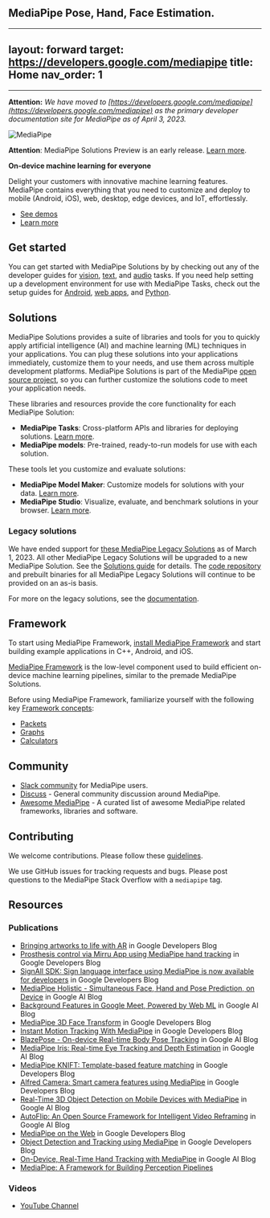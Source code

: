 ## MediaPipe Pose, Hand, Face Estimation.
---
layout: forward
target: https://developers.google.com/mediapipe
title: Home
nav_order: 1
---

----


**Attention:** *We have moved to
[https://developers.google.com/mediapipe](https://developers.google.com/mediapipe)
as the primary developer documentation site for MediaPipe as of April 3, 2023.*

![MediaPipe](https://developers.google.com/static/mediapipe/images/home/hero_01_1920.png)

**Attention**: MediaPipe Solutions Preview is an early release. [Learn
more](https://developers.google.com/mediapipe/solutions/about#notice).

**On-device machine learning for everyone**

Delight your customers with innovative machine learning features. MediaPipe
contains everything that you need to customize and deploy to mobile (Android,
iOS), web, desktop, edge devices, and IoT, effortlessly.

*   [See demos](https://goo.gle/mediapipe-studio)
*   [Learn more](https://developers.google.com/mediapipe/solutions)

## Get started

You can get started with MediaPipe Solutions by by checking out any of the
developer guides for
[vision](https://developers.google.com/mediapipe/solutions/vision/object_detector),
[text](https://developers.google.com/mediapipe/solutions/text/text_classifier),
and
[audio](https://developers.google.com/mediapipe/solutions/audio/audio_classifier)
tasks. If you need help setting up a development environment for use with
MediaPipe Tasks, check out the setup guides for
[Android](https://developers.google.com/mediapipe/solutions/setup_android), [web
apps](https://developers.google.com/mediapipe/solutions/setup_web), and
[Python](https://developers.google.com/mediapipe/solutions/setup_python).

## Solutions

MediaPipe Solutions provides a suite of libraries and tools for you to quickly
apply artificial intelligence (AI) and machine learning (ML) techniques in your
applications. You can plug these solutions into your applications immediately,
customize them to your needs, and use them across multiple development
platforms. MediaPipe Solutions is part of the MediaPipe [open source
project](https://github.com/google/mediapipe), so you can further customize the
solutions code to meet your application needs.

These libraries and resources provide the core functionality for each MediaPipe
Solution:

*   **MediaPipe Tasks**: Cross-platform APIs and libraries for deploying
    solutions. [Learn
    more](https://developers.google.com/mediapipe/solutions/tasks).
*   **MediaPipe models**: Pre-trained, ready-to-run models for use with each
    solution.

These tools let you customize and evaluate solutions:

*   **MediaPipe Model Maker**: Customize models for solutions with your data.
    [Learn more](https://developers.google.com/mediapipe/solutions/model_maker).
*   **MediaPipe Studio**: Visualize, evaluate, and benchmark solutions in your
    browser. [Learn
    more](https://developers.google.com/mediapipe/solutions/studio).

### Legacy solutions

We have ended support for [these MediaPipe Legacy Solutions](https://developers.google.com/mediapipe/solutions/guide#legacy)
as of March 1, 2023. All other MediaPipe Legacy Solutions will be upgraded to
a new MediaPipe Solution. See the [Solutions guide](https://developers.google.com/mediapipe/solutions/guide#legacy)
for details. The [code repository](https://github.com/google/mediapipe/tree/master/mediapipe)
and prebuilt binaries for all MediaPipe Legacy Solutions will continue to be
provided on an as-is basis.

For more on the legacy solutions, see the [documentation](https://github.com/google/mediapipe/tree/master/docs/solutions).

## Framework

To start using MediaPipe Framework, [install MediaPipe
Framework](https://developers.google.com/mediapipe/framework/getting_started/install)
and start building example applications in C++, Android, and iOS.

[MediaPipe Framework](https://developers.google.com/mediapipe/framework) is the
low-level component used to build efficient on-device machine learning
pipelines, similar to the premade MediaPipe Solutions.

Before using MediaPipe Framework, familiarize yourself with the following key
[Framework
concepts](https://developers.google.com/mediapipe/framework/framework_concepts/overview.md):

*   [Packets](https://developers.google.com/mediapipe/framework/framework_concepts/packets.md)
*   [Graphs](https://developers.google.com/mediapipe/framework/framework_concepts/graphs.md)
*   [Calculators](https://developers.google.com/mediapipe/framework/framework_concepts/calculators.md)

## Community

*   [Slack community](https://mediapipe.page.link/joinslack) for MediaPipe
    users.
*   [Discuss](https://groups.google.com/forum/#!forum/mediapipe) - General
    community discussion around MediaPipe.
*   [Awesome MediaPipe](https://mediapipe.page.link/awesome-mediapipe) - A
    curated list of awesome MediaPipe related frameworks, libraries and
    software.

## Contributing

We welcome contributions. Please follow these
[guidelines](https://github.com/google/mediapipe/blob/master/CONTRIBUTING.md).

We use GitHub issues for tracking requests and bugs. Please post questions to
the MediaPipe Stack Overflow with a `mediapipe` tag.

## Resources

### Publications

*   [Bringing artworks to life with AR](https://developers.googleblog.com/2021/07/bringing-artworks-to-life-with-ar.html)
    in Google Developers Blog
*   [Prosthesis control via Mirru App using MediaPipe hand tracking](https://developers.googleblog.com/2021/05/control-your-mirru-prosthesis-with-mediapipe-hand-tracking.html)
    in Google Developers Blog
*   [SignAll SDK: Sign language interface using MediaPipe is now available for
    developers](https://developers.googleblog.com/2021/04/signall-sdk-sign-language-interface-using-mediapipe-now-available.html)
    in Google Developers Blog
*   [MediaPipe Holistic - Simultaneous Face, Hand and Pose Prediction, on
    Device](https://ai.googleblog.com/2020/12/mediapipe-holistic-simultaneous-face.html)
    in Google AI Blog
*   [Background Features in Google Meet, Powered by Web ML](https://ai.googleblog.com/2020/10/background-features-in-google-meet.html)
    in Google AI Blog
*   [MediaPipe 3D Face Transform](https://developers.googleblog.com/2020/09/mediapipe-3d-face-transform.html)
    in Google Developers Blog
*   [Instant Motion Tracking With MediaPipe](https://developers.googleblog.com/2020/08/instant-motion-tracking-with-mediapipe.html)
    in Google Developers Blog
*   [BlazePose - On-device Real-time Body Pose Tracking](https://ai.googleblog.com/2020/08/on-device-real-time-body-pose-tracking.html)
    in Google AI Blog
*   [MediaPipe Iris: Real-time Eye Tracking and Depth Estimation](https://ai.googleblog.com/2020/08/mediapipe-iris-real-time-iris-tracking.html)
    in Google AI Blog
*   [MediaPipe KNIFT: Template-based feature matching](https://developers.googleblog.com/2020/04/mediapipe-knift-template-based-feature-matching.html)
    in Google Developers Blog
*   [Alfred Camera: Smart camera features using MediaPipe](https://developers.googleblog.com/2020/03/alfred-camera-smart-camera-features-using-mediapipe.html)
    in Google Developers Blog
*   [Real-Time 3D Object Detection on Mobile Devices with MediaPipe](https://ai.googleblog.com/2020/03/real-time-3d-object-detection-on-mobile.html)
    in Google AI Blog
*   [AutoFlip: An Open Source Framework for Intelligent Video Reframing](https://ai.googleblog.com/2020/02/autoflip-open-source-framework-for.html)
    in Google AI Blog
*   [MediaPipe on the Web](https://developers.googleblog.com/2020/01/mediapipe-on-web.html)
    in Google Developers Blog
*   [Object Detection and Tracking using MediaPipe](https://developers.googleblog.com/2019/12/object-detection-and-tracking-using-mediapipe.html)
    in Google Developers Blog
*   [On-Device, Real-Time Hand Tracking with MediaPipe](https://ai.googleblog.com/2019/08/on-device-real-time-hand-tracking-with.html)
    in Google AI Blog
*   [MediaPipe: A Framework for Building Perception Pipelines](https://arxiv.org/abs/1906.08172)

### Videos

*   [YouTube Channel](https://www.youtube.com/c/MediaPipe)
